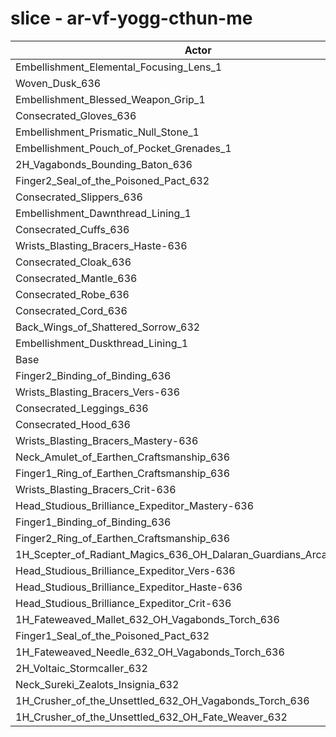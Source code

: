 # slice - ar-vf-yogg-cthun-me
| Actor | DPS | Increase |
|---|:---:|:---:|
|Embellishment_Elemental_Focusing_Lens_1|1167330|0.50%|
|Woven_Dusk_636|1165310|0.33%|
|Embellishment_Blessed_Weapon_Grip_1|1165190|0.32%|
|Consecrated_Gloves_636|1164504|0.26%|
|Embellishment_Prismatic_Null_Stone_1|1164488|0.26%|
|Embellishment_Pouch_of_Pocket_Grenades_1|1164469|0.26%|
|2H_Vagabonds_Bounding_Baton_636|1163792|0.20%|
|Finger2_Seal_of_the_Poisoned_Pact_632|1163792|0.20%|
|Consecrated_Slippers_636|1163625|0.18%|
|Embellishment_Dawnthread_Lining_1|1163208|0.15%|
|Consecrated_Cuffs_636|1163199|0.15%|
|Wrists_Blasting_Bracers_Haste-636|1163168|0.15%|
|Consecrated_Cloak_636|1162989|0.13%|
|Consecrated_Mantle_636|1162896|0.12%|
|Consecrated_Robe_636|1162561|0.09%|
|Consecrated_Cord_636|1162377|0.08%|
|Back_Wings_of_Shattered_Sorrow_632|1162336|0.07%|
|Embellishment_Duskthread_Lining_1|1162253|0.07%|
|Base|1161479|0.00%|
|Finger2_Binding_of_Binding_636|1160996|-0.04%|
|Wrists_Blasting_Bracers_Vers-636|1160981|-0.04%|
|Consecrated_Leggings_636|1160854|-0.05%|
|Consecrated_Hood_636|1160647|-0.07%|
|Wrists_Blasting_Bracers_Mastery-636|1160526|-0.08%|
|Neck_Amulet_of_Earthen_Craftsmanship_636|1160417|-0.09%|
|Finger1_Ring_of_Earthen_Craftsmanship_636|1160277|-0.10%|
|Wrists_Blasting_Bracers_Crit-636|1160256|-0.11%|
|Head_Studious_Brilliance_Expeditor_Mastery-636|1159978|-0.13%|
|Finger1_Binding_of_Binding_636|1159728|-0.15%|
|Finger2_Ring_of_Earthen_Craftsmanship_636|1159475|-0.17%|
|1H_Scepter_of_Radiant_Magics_636_OH_Dalaran_Guardians_Arcanotool_632|1157486|-0.34%|
|Head_Studious_Brilliance_Expeditor_Vers-636|1156705|-0.41%|
|Head_Studious_Brilliance_Expeditor_Haste-636|1156295|-0.45%|
|Head_Studious_Brilliance_Expeditor_Crit-636|1155721|-0.50%|
|1H_Fateweaved_Mallet_632_OH_Vagabonds_Torch_636|1149829|-1.00%|
|Finger1_Seal_of_the_Poisoned_Pact_632|1149533|-1.03%|
|1H_Fateweaved_Needle_632_OH_Vagabonds_Torch_636|1147397|-1.21%|
|2H_Voltaic_Stormcaller_632|1130828|-2.64%|
|Neck_Sureki_Zealots_Insignia_632|1118860|-3.67%|
|1H_Crusher_of_the_Unsettled_632_OH_Vagabonds_Torch_636|986470|-15.07%|
|1H_Crusher_of_the_Unsettled_632_OH_Fate_Weaver_632|982465|-15.41%|
